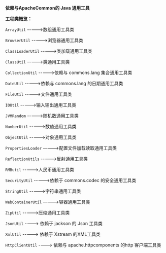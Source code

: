 **依赖与ApacheCommon的 Java 通用工具**

**工程类概览：**

`ArrayUtil`  ----->数组通用工具类

`BrowserUtil` ----->浏览器通用工具类

`ClassLoaderUtil` ----->类加载通用工具类

`ClassUtil` ----->类通用工具类

`CollectionUtil` ----->依赖与 commons.lang 集合通用工具类

`DateUtil` ----->依赖与 commons.lang 的日期通用工具类

`FileUtil` ----->文件通用工具类

`IOUtil` ----->输入输出通用工具类

`JVMRandom` ----->随机数通用工具类

`NumberUtil` ----->数值通用工具类

`ObjectUtil` ----->对象通用工具类

`PropertiesLoader` ----->配置文件加载读取通用工具类

`ReflectionUtils` ----->反射通用工具类

`RMButil` ----->人民币通用工具类

`SecurityUtil` ----->依赖于 commons.codec 的安全通用工具类

`StringUtil` ----->字符串通用工具类

`WebContainerUtil` ----->容器通用工具类

`ZipUtil` ----->压缩通用工具类

`JsonUtil` ----> 依赖于 jackson 的 Json 工具类

`XmlUtil` -----> 依赖于 Xstream 的XML工具类

`HttpClientUtil` ----> 依赖与 apache.httpcomponents 的http 客户端工具类
